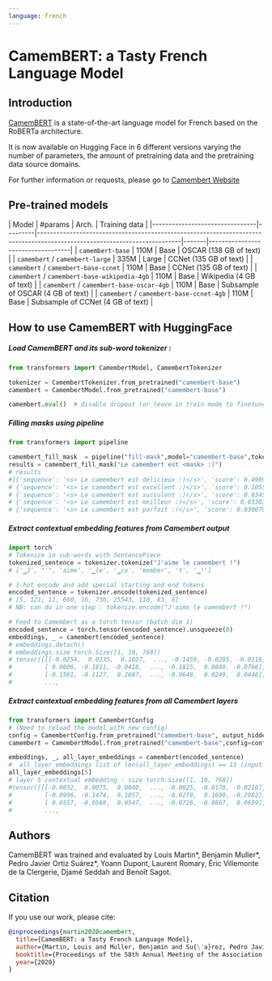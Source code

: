 ```yaml
---
language: french
---
```


# CamemBERT: a Tasty French Language Model

## Introduction

[CamemBERT](https://arxiv.org/abs/1911.03894) is a state-of-the-art language model for French based on the RoBERTa architecture. 

It is now available on Hugging Face in 6 different versions varying the number of parameters, the amount of pretraining data and the pretraining data source domains. 

For further information or requests, please go to [Camembert Website](https://camembert-model.fr/)

## Pre-trained models

| Model                          | #params                                                                                                                  | Arch. | Training data                     |
|--------------------------------|---------|--------------------------------------------------------------------------------------------------------------------------|-------|-----------------------------------|
| `camembert-base` | 110M   | Base  | OSCAR (138 GB of text)            |
| `camembert` / `camembert-large`              | 335M    | Large | CCNet (135 GB of text)            |
| `camembert` / `camembert-base-ccnet`         | 110M    | Base  | CCNet (135 GB of text)            |
| `camembert` / `camembert-base-wikipedia-4gb` | 110M    | Base  | Wikipedia (4 GB of text)          |
| `camembert` / `camembert-base-oscar-4gb`     | 110M    | Base  | Subsample of OSCAR (4 GB of text) |
| `camembert` / `camembert-base-ccnet-4gb`     | 110M    | Base  | Subsample of CCNet (4 GB of text) |

## How to use CamemBERT with HuggingFace

##### Load CamemBERT and its sub-word tokenizer :
```python
from transformers import CamembertModel, CamembertTokenizer

tokenizer = CamembertTokenizer.from_pretrained("camembert-base")
camembert = CamembertModel.from_pretrained("camembert-base")

camembert.eval()  # disable dropout (or leave in train mode to finetune)

```

##### Filling masks using pipeline 
```python
from transformers import pipeline 

camembert_fill_mask  = pipeline("fill-mask",model="camembert-base",tokenizer="camembert-base")
results = camembert_fill_mask("Le camembert est <mask> :)")
# results
#[{'sequence': '<s> Le camembert est délicieux :)</s>', 'score': 0.4909103214740753, 'token': 7200},
# {'sequence': '<s> Le camembert est excellent :)</s>', 'score': 0.10556930303573608, 'token': 2183}, 
# {'sequence': '<s> Le camembert est succulent :)</s>', 'score': 0.03453315049409866, 'token': 26202}, 
# {'sequence': '<s> Le camembert est meilleur :)</s>', 'score': 0.03303130343556404, 'token': 528}, 
# {'sequence': '<s> Le camembert est parfait :)</s>', 'score': 0.030076518654823303, 'token': 1654}]

```

##### Extract contextual embedding features from Camembert output 
```python
import torch
# Tokenize in sub-words with SentencePiece
tokenized_sentence = tokenizer.tokenize("J'aime le camembert !")
# ['▁J', "'", 'aime', '▁le', '▁ca', 'member', 't', '▁!'] 

# 1-hot encode and add special starting and end tokens 
encoded_sentence = tokenizer.encode(tokenized_sentence)
# [5, 121, 11, 660, 16, 730, 25543, 110, 83, 6] 
# NB: can do in one step : tokenize.encode("J'aime le camembert !")

# Feed to Camembert as a torch tensor (batch dim 1)
encoded_sentence = torch.tensor(encoded_sentence).unsqueeze(0)
embeddings, _ = camembert(encoded_sentence)
# embeddings.detach()
# embeddings.size torch.Size([1, 10, 768])
# tensor([[[-0.0254,  0.0235,  0.1027,  ..., -0.1459, -0.0205, -0.0116],
#         [ 0.0606, -0.1811, -0.0418,  ..., -0.1815,  0.0880, -0.0766],
#         [-0.1561, -0.1127,  0.2687,  ..., -0.0648,  0.0249,  0.0446],
#         ...,
```

##### Extract contextual embedding features from all Camembert layers
```python
from transformers import CamembertConfig
# (Need to reload the model with new config)
config = CamembertConfig.from_pretrained("camembert-base", output_hidden_states=True)
camembert = CamembertModel.from_pretrained("camembert-base",config=config)

embeddings, _, all_layer_embeddings = camembert(encoded_sentence)
#  all_layer_embeddings list of len(all_layer_embeddings) == 13 (input embedding layer + 12 self attention layers)
all_layer_embeddings[5]
# layer 5 contextual embedding : size torch.Size([1, 10, 768])
#tensor([[[-0.0032,  0.0075,  0.0040,  ..., -0.0025, -0.0178, -0.0210],
#         [-0.0996, -0.1474,  0.1057,  ..., -0.0278,  0.1690, -0.2982],
#         [ 0.0557, -0.0588,  0.0547,  ..., -0.0726, -0.0867,  0.0699],
#         ...,
```


## Authors 

CamemBERT was trained and evaluated by Louis Martin\*, Benjamin Muller\*, Pedro Javier Ortiz Suárez\*, Yoann Dupont, Laurent Romary, Éric Villemonte de la Clergerie, Djamé Seddah and Benoît Sagot.


## Citation
If you use our work, please cite:

```bibtex
@inproceedings{martin2020camembert,
  title={CamemBERT: a Tasty French Language Model},
  author={Martin, Louis and Muller, Benjamin and Su{\'a}rez, Pedro Javier Ortiz and Dupont, Yoann and Romary, Laurent and de la Clergerie, {\'E}ric Villemonte and Seddah, Djam{\'e} and Sagot, Beno{\^\i}t},
  booktitle={Proceedings of the 58th Annual Meeting of the Association for Computational Linguistics},
  year={2020}
}
```


